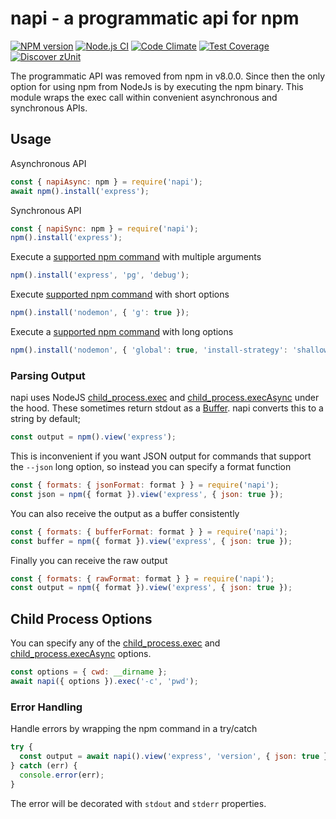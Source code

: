 # napi - a programmatic api for npm

[![NPM version](https://img.shields.io/npm/v/napi.svg?style=flat-square)](https://www.npmjs.com/package/napi)
[![Node.js CI](https://github.com/acuminous/napi/workflows/Node.js%20CI/badge.svg)](https://github.com/acuminous/napi/actions?query=workflow%3A%22Node.js+CI%22)
[![Code Climate](https://codeclimate.com/github/acuminous/napi/badges/gpa.svg)](https://codeclimate.com/github/acuminous/napi)
[![Test Coverage](https://codeclimate.com/github/acuminous/napi/badges/coverage.svg)](https://codeclimate.com/github/acuminous/napi/coverage)
[![Discover zUnit](https://img.shields.io/badge/Discover-zUnit-brightgreen)](https://www.npmjs.com/package/zunit)

The programmatic API was removed from npm in v8.0.0. Since then the only option for using npm from NodeJs is by executing the npm binary. This module wraps the exec call within convenient asynchronous and synchronous APIs.

## Usage

Asynchronous API
```js
const { napiAsync: npm } = require('napi');
await npm().install('express');
````

Synchronous API
```js
const { napiSync: npm } = require('napi');
npm().install('express');
````

Execute a [supported npm command](https://raw.githubusercontent.com/acuminous/napi/main/lib/commands.json) with multiple arguments
```js
npm().install('express', 'pg', 'debug');
````

Execute [supported npm command](https://raw.githubusercontent.com/acuminous/napi/main/lib/commands.json) with short options
```js
npm().install('nodemon', { 'g': true });
````

Execute a [supported npm command](https://raw.githubusercontent.com/acuminous/napi/main/lib/commands.json) with long options
```js
npm().install('nodemon', { 'global': true, 'install-strategy': 'shallow' });
````

### Parsing Output
napi uses NodeJS [child_process.exec](https://nodejs.org/api/child_process.html#child_processexecsynccommand-options ) and [child_process.execAsync](https://nodejs.org/api/child_process.html#child_processexeccommand-options-callback) under the hood. These sometimes return stdout as a [Buffer](https://nodejs.org/api/buffer.html). napi converts this to a string by default;

```js
const output = npm().view('express');
````

This is inconvenient if you want JSON output for commands that support the `--json` long option, so instead you can specify a format function

```js
const { formats: { jsonFormat: format } } = require('napi'); 
const json = npm({ format }).view('express', { json: true });
```

You can also receive the output as a buffer consistently
```js
const { formats: { bufferFormat: format } } = require('napi'); 
const buffer = npm({ format }).view('express', { json: true });
```

Finally you can receive the raw output
```js
const { formats: { rawFormat: format } } = require('napi'); 
const output = npm({ format }).view('express', { json: true });
```

## Child Process Options
You can specify any of the [child_process.exec](https://nodejs.org/api/child_process.html#child_processexecsynccommand-options ) and [child_process.execAsync](https://nodejs.org/api/child_process.html#child_processexeccommand-options-callback) options.

```js
const options = { cwd: __dirname };
await napi({ options }).exec('-c', 'pwd');
```

### Error Handling
Handle errors by wrapping the npm command in a try/catch

```js
try {
  const output = await napi().view('express', 'version', { json: true });
} catch (err) {
  console.error(err);
}
```
The error will be decorated with `stdout` and `stderr` properties.

